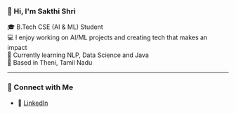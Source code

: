 ### 👋 Hi, I'm Sakthi Shri

🎓 B.Tech CSE (AI & ML) Student  
💻 I enjoy working on AI/ML projects and creating tech that makes an impact                               
🌱 Currently learning NLP, Data Science and Java                                             
📍 Based in Theni, Tamil Nadu  

---

### 🔗 Connect with Me

- 💼 [LinkedIn](https://www.linkedin.com/in/sakthi-shri?lipi=urn%3Ali%3Apage%3Ad_flagship3_profile_view_base_contact_details%3Bl6SDJDPXR%2FuPhJrmAbWvXQ%3D%3D)  



